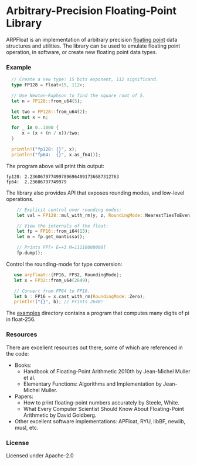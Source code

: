 # Arbitrary-Precision Floating-Point Library

ARPFloat is an implementation of arbitrary precision 
[floating point](https://en.wikipedia.org/wiki/IEEE_754) data
structures and utilities. The library can be used to emulate floating point
operation, in software, or create new floating point data types.

### Example

```rust
  // Create a new type: 15 bits exponent, 112 significand.
  type FP128 = Float<15, 112>;

  // Use Newton-Raphson to find the square root of 5.
  let n = FP128::from_u64(5);

  let two = FP128::from_u64(2);
  let mut x = n;

  for _ in 0..1000 {
      x = (x + (n / x))/two;
  }

  println!("fp128: {}", x);
  println!("fp64:  {}", x.as_f64());
```

The program above will print this output:
```
fp128: 2.2360679774997896964091736687312763
fp64:  2.23606797749979
```

The library also provides API that exposes rounding modes, and low-level
operations.

```rust
    // Explicit control over rounding modes:
    let val = FP128::mul_with_rm(y, z, RoundingMode::NearestTiesToEven);

    // View the internals of the float:
    let fp = FP16::from_i64(15);
    let m = fp.get_mantissa();

    // Prints FP[+ E=+3 M=11110000000]
    fp.dump();
```


Control the rounding-mode for type conversion:
```rust
   use arpfloat::{FP16, FP32, RoundingMode};
   let x = FP32::from_u64(2649);

   // Convert from FP64 to FP16.
   let b : FP16 = x.cast_with_rm(RoundingMode::Zero);
   println!("{}", b); // Prints 2648!
```

The [examples](examples) directory contains a program that computes many digits of pi in float-256.

### Resources

There are excellent resources out there, some of which are referenced in the code:

* Books:
    * Handbook of Floating-Point Arithmetic 2010th by Jean-Michel Muller et al.
    * Elementary Functions: Algorithms and Implementation by Jean-Michel Muller.
* Papers:
    * How to print floating-point numbers accurately by Steele, White.
    * What Every Computer Scientist Should Know About Floating-Point Arithmetic by David Goldberg.
* Other excellent software implementations: APFloat, RYU, libBF, newlib, musl, etc.

### License

Licensed under Apache-2.0
